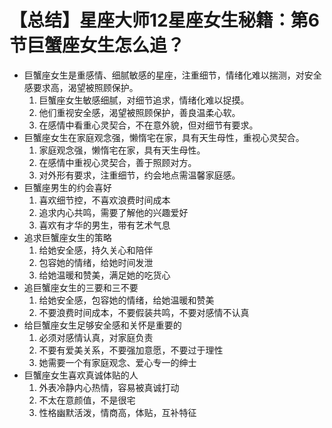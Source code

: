 # 【总结】星座大师12星座女生秘籍：第6节巨蟹座女生怎么追？

-   巨蟹座女生是重感情、细腻敏感的星座，注重细节，情绪化难以揣测，对安全感要求高，渴望被照顾保护。
    1.  巨蟹座女生敏感细腻，对细节追求，情绪化难以捉摸。
    2.  他们重视安全感，渴望被照顾保护，善良温柔心软。
    3.  在感情中看重心灵契合，不在意外貌，但对细节有要求。
-   巨蟹座女生在家庭观念强，懒惰宅在家，具有天生母性，重视心灵契合。
    1.  家庭观念强，懒惰宅在家，具有天生母性。
    2.  在感情中重视心灵契合，善于照顾对方。
    3.  对外形有要求，注重细节，约会地点需温馨家庭感。
-   巨蟹座男生的约会喜好
    1.  喜欢细节控，不喜欢浪费时间成本
    2.  追求内心共鸣，需要了解他的兴趣爱好
    3.  喜欢有才华的男生，带有艺术气息
-   追求巨蟹座女生的策略
    1.  给她安全感，持久关心和陪伴
    2.  包容她的情绪，给她时间发泄
    3.  给她温暖和赞美，满足她的吃货心
-   追巨蟹座女生的三要和三不要
    1.  给她安全感，包容她的情绪，给她温暖和赞美
    2.  不要浪费时间成本，不要假装共鸣，不要对感情不认真
-   给巨蟹座女生足够安全感和关怀是重要的
    1.  必须对感情认真，对家庭负责
    2.  不要有爱美关系，不要强加意愿，不要过于理性
    3.  她需要一个有家庭观念、爱心专一的绅士
-   巨蟹座女生喜欢真诚体贴的人
    1.  外表冷静内心热情，容易被真诚打动
    2.  不太在意颜值，不是很宅
    3.  性格幽默活泼，情商高，体贴，互补特征